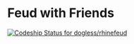 Feud with Friends
=================
[ ![Codeship Status for dogless/rhinefeud](https://www.codeship.io/projects/6c259b70-2824-0132-6655-165204d253bc/status)](https://www.codeship.io/projects/37908)
